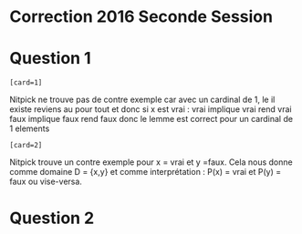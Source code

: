 # Correction 2016 Seconde Session

# Question 1

```
[card=1]
```

Nitpick ne trouve pas de contre exemple car avec un cardinal de 1,
le il existe reviens au pour tout et donc si x est vrai : vrai implique vrai rend vrai
faux implique faux rend faux donc le lemme est correct pour un cardinal de 1 elements

```
[card=2]
```

Nitpick trouve un contre exemple pour x = vrai et y =faux. Cela nous donne comme 
domaine D = {x,y} et comme interprétation : P(x) = vrai et P(y) = faux ou vise-versa.

# Question 2



